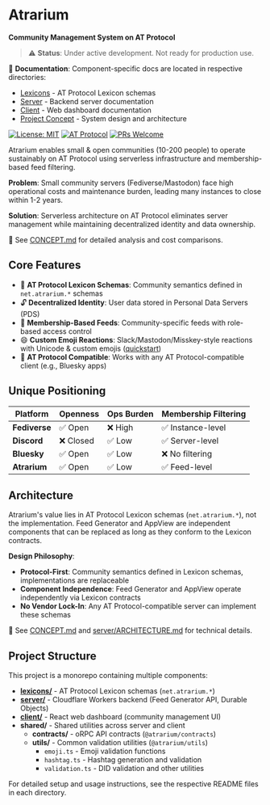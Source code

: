 # Atrarium

**Community Management System on AT Protocol**

> ⚠️ **Status**: Under active development. Not ready for production use.

📖 **Documentation**: Component-specific docs are located in respective directories:
- [Lexicons](/lexicons/README.md) - AT Protocol Lexicon schemas
- [Server](/server/README.md) - Backend server documentation
- [Client](/client/README.md) - Web dashboard documentation
- [Project Concept](/CONCEPT.md) - System design and architecture

[![License: MIT](https://img.shields.io/badge/License-MIT-yellow.svg)](LICENSE)
[![AT Protocol](https://img.shields.io/badge/AT%20Protocol-Compatible-blue)](https://atproto.com/)
[![PRs Welcome](https://img.shields.io/badge/PRs-welcome-brightgreen.svg)](http://makeapullrequest.com)

Atrarium enables small & open communities (10-200 people) to operate sustainably on AT Protocol using serverless infrastructure and membership-based feed filtering.

**Problem**: Small community servers (Fediverse/Mastodon) face high operational costs and maintenance burden, leading many instances to close within 1-2 years.

**Solution**: Serverless architecture on AT Protocol eliminates server management while maintaining decentralized identity and data ownership.

📖 See [CONCEPT.md](/CONCEPT.md) for detailed analysis and cost comparisons.

## Core Features

- 🔌 **AT Protocol Lexicon Schemas**: Community semantics defined in `net.atrarium.*` schemas
- 🔓 **Decentralized Identity**: User data stored in Personal Data Servers (PDS)
- 🎯 **Membership-Based Feeds**: Community-specific feeds with role-based access control
- 😄 **Custom Emoji Reactions**: Slack/Mastodon/Misskey-style reactions with Unicode & custom emojis ([quickstart](specs/016-slack-mastodon-misskey/quickstart.md))
- 📱 **AT Protocol Compatible**: Works with any AT Protocol-compatible client (e.g., Bluesky apps)

## Unique Positioning

| Platform | Openness | Ops Burden | Membership Filtering |
|----------|----------|------------|----------------------|
| **Fediverse** | ✅ Open | ❌ High | ✅ Instance-level |
| **Discord** | ❌ Closed | ✅ Low | ✅ Server-level |
| **Bluesky** | ✅ Open | ✅ Low | ❌ No filtering |
| **Atrarium** | ✅ Open | ✅ Low | ✅ Feed-level |

## Architecture

Atrarium's value lies in AT Protocol Lexicon schemas (`net.atrarium.*`), not the implementation. Feed Generator and AppView are independent components that can be replaced as long as they conform to the Lexicon contracts.

**Design Philosophy**:
- **Protocol-First**: Community semantics defined in Lexicon schemas, implementations are replaceable
- **Component Independence**: Feed Generator and AppView operate independently via Lexicon contracts
- **No Vendor Lock-In**: Any AT Protocol-compatible server can implement these schemas

📖 See [CONCEPT.md](/CONCEPT.md) and [server/ARCHITECTURE.md](/server/ARCHITECTURE.md) for technical details.

## Project Structure

This project is a monorepo containing multiple components:

- **[lexicons/](lexicons/README.md)** - AT Protocol Lexicon schemas (`net.atrarium.*`)
- **[server/](server/README.md)** - Cloudflare Workers backend (Feed Generator API, Durable Objects)
- **[client/](client/README.md)** - React web dashboard (community management UI)
- **shared/** - Shared utilities across server and client
  - **contracts/** - oRPC API contracts (`@atrarium/contracts`)
  - **utils/** - Common validation utilities (`@atrarium/utils`)
    - `emoji.ts` - Emoji validation functions
    - `hashtag.ts` - Hashtag generation and validation
    - `validation.ts` - DID validation and other utilities

For detailed setup and usage instructions, see the respective README files in each directory.